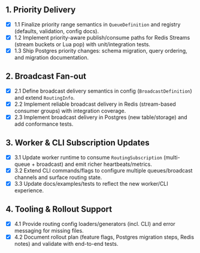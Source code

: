 ## 1. Priority Delivery
- [x] 1.1 Finalize priority range semantics in `QueueDefinition` and registry (defaults, validation, config docs).
- [x] 1.2 Implement priority-aware publish/consume paths for Redis Streams (stream buckets or Lua pop) with unit/integration tests.
- [x] 1.3 Ship Postgres priority changes: schema migration, query ordering, and migration documentation.

## 2. Broadcast Fan-out
- [x] 2.1 Define broadcast delivery semantics in config (`BroadcastDefinition`) and extend `RoutingInfo`.
- [x] 2.2 Implement reliable broadcast delivery in Redis (stream-based consumer groups) with integration coverage.
- [x] 2.3 Implement broadcast delivery in Postgres (new table/storage) and add conformance tests.

## 3. Worker & CLI Subscription Updates
- [x] 3.1 Update worker runtime to consume `RoutingSubscription` (multi-queue + broadcast) and emit richer heartbeats/metrics.
- [x] 3.2 Extend CLI commands/flags to configure multiple queues/broadcast channels and surface routing state.
- [x] 3.3 Update docs/examples/tests to reflect the new worker/CLI experience.

## 4. Tooling & Rollout Support
- [x] 4.1 Provide routing config loaders/generators (incl. CLI) and error messaging for missing files.
- [x] 4.2 Document rollout plan (feature flags, Postgres migration steps, Redis notes) and validate with end-to-end tests.
